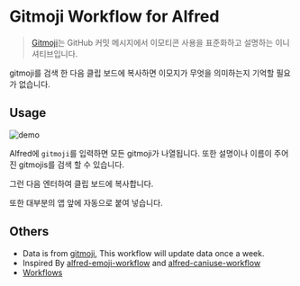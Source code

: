 # Gitmoji Workflow for Alfred

> [Gitmoji](https://github.com/carloscuesta/gitmoji)는 GitHub 커밋 메시지에서 이모티콘 사용을 표준화하고 설명하는 이니셔티브입니다.

gitmoji를 검색 한 다음 클립 보드에 복사하면 이모지가 무엇을 의미하는지 기억할 필요가 없습니다.

## Usage
![demo](./screenshots/demo.gif)

Alfred에 `gitmoji`를 입력하면 모든 gitmoji가 나열됩니다. 또한 설명이나 이름이 주어진 gitmojis를 검색 할 수 있습니다.

그런 다음 엔터하여 클립 보드에 복사합니다.

또한 대부분의 앱 앞에 자동으로 붙여 넣습니다.

## Others

- Data is from [gitmoji](https://github.com/carloscuesta/gitmoji), This workflow will update data once a week. 
- Inspired By [alfred-emoji-workflow](https://github.com/Quilljou/alfred-gitmoji-workflow) and [alfred-caniuse-workflow](https://github.com/willfarrell/alfred-caniuse-workflow)
- [Workflows](https://github.com/jdfwarrior/Workflows)

